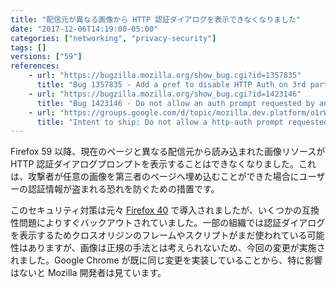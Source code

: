```yaml
---
title: "配信元が異なる画像から HTTP 認証ダイアログを表示できなくなりました"
date: "2017-12-06T14:19:00-05:00"
categories: ["networking", "privacy-security"]
tags: []
versions: ["59"]
references:
    - url: "https://bugzilla.mozilla.org/show_bug.cgi?id=1357835"
      title: "Bug 1357835 - Add a pref to disable HTTP Auth on 3rd party images"
    - url: "https://bugzilla.mozilla.org/show_bug.cgi?id=1423146"
      title: "Bug 1423146 - Do not allow an auth prompt requested by an image resource loaded from cross-origin"
    - url: "https://groups.google.com/d/topic/mozilla.dev.platform/o1rWz3k1IxU/discussion"
      title: "Intent to ship: Do not allow a http-auth prompt requested by an image resource loaded from a cross-origin"
---
```

Firefox 59 以降、現在のページと異なる配信元から読み込まれた画像リソースが HTTP 認証ダイアログプロンプトを表示することはできなくなりました。これは、攻撃者が任意の画像を第三者のページへ埋め込むことができた場合にユーザーの認証情報が盗まれる恐れを防ぐための措置です。

このセキュリティ対策は元々 [Firefox 40](https://www.fxsitecompat.com/ja/docs/2015/http-auth-dialog-can-no-longer-be-triggered-by-cross-origin-resources/) で導入されましたが、いくつかの互換性問題によりすぐバックアウトされていました。一部の組織では認証ダイアログを表示するためクロスオリジンのフレームやスクリプトがまだ使われている可能性はありますが、画像は正規の手法とは考えられないため、今回の変更が実施されました。Google Chrome が既に同じ変更を実装していることから、特に影響はないと Mozilla 開発者は見ています。

